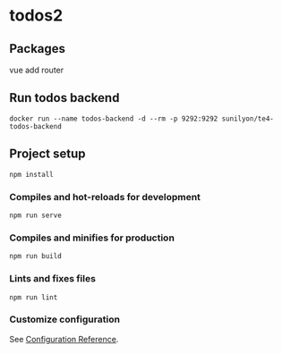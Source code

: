 # todos2

## Packages
vue add router

## Run todos backend
```
docker run --name todos-backend -d --rm -p 9292:9292 sunilyon/te4-todos-backend
```

## Project setup
```
npm install
```

### Compiles and hot-reloads for development
```
npm run serve
```

### Compiles and minifies for production
```
npm run build
```

### Lints and fixes files
```
npm run lint
```

### Customize configuration
See [Configuration Reference](https://cli.vuejs.org/config/).
